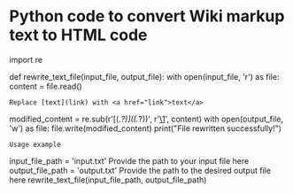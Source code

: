# Python code to convert Wiki markup text to HTML code

import re

def rewrite_text_file(input_file, output_file):
    with open(input_file, 'r') as file:
        content = file.read()   
        
  
 `Replace [text](link) with <a href="link">text</a>`
 
   modified_content = re.sub(r'\[(.*?)\]\((.*?)\)', r'<a href="\2">\1</a>', content)
    with open(output_file, 'w') as file:
        file.write(modified_content)
    print("File rewritten successfully!")

`Usage example`

input_file_path = 'input.txt'   Provide the path to your input file here
output_file_path = 'output.txt' Provide the path to the desired output file here
rewrite_text_file(input_file_path, output_file_path)
